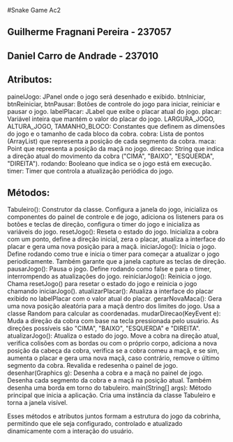 #Snake Game Ac2

## Guilherme Fragnani Pereira - 237057  
## Daniel Carro de Andrade - 237010 

## Atributos:
painelJogo: JPanel onde o jogo será desenhado e exibido.
btnIniciar, btnReiniciar, btnPausar: Botões de controle do jogo para iniciar, reiniciar e pausar o jogo.
labelPlacar: JLabel que exibe o placar atual do jogo.
placar: Variável inteira que mantém o valor do placar do jogo.
LARGURA_JOGO, ALTURA_JOGO, TAMANHO_BLOCO: Constantes que definem as dimensões do jogo e o tamanho de cada bloco da cobra.
cobra: Lista de pontos (ArrayList<Point>) que representa a posição de cada segmento da cobra.
maca: Point que representa a posição da maçã no jogo.
direcao: String que indica a direção atual do movimento da cobra ("CIMA", "BAIXO", "ESQUERDA", "DIREITA").
rodando: Booleano que indica se o jogo está em execução.
timer: Timer que controla a atualização periódica do jogo.
## Métodos:
Tabuleiro(): Construtor da classe. Configura a janela do jogo, inicializa os componentes do painel de controle e de jogo, adiciona os listeners para os botões e teclas de direção, configura o timer do jogo e inicializa as variáveis do jogo.
resetJogo(): Reseta o estado do jogo. Inicializa a cobra com um ponto, define a direção inicial, zera o placar, atualiza a interface do placar e gera uma nova posição para a maçã.
iniciarJogo(): Inicia o jogo. Define rodando como true e inicia o timer para começar a atualizar o jogo periodicamente. Também garante que a janela capture as teclas de direção.
pausarJogo(): Pausa o jogo. Define rodando como false e para o timer, interrompendo as atualizações do jogo.
reiniciarJogo(): Reinicia o jogo. Chama resetJogo() para resetar o estado do jogo e reinicia o jogo chamando iniciarJogo().
atualizarPlacar(): Atualiza a interface do placar exibido no labelPlacar com o valor atual do placar.
gerarNovaMaca(): Gera uma nova posição aleatória para a maçã dentro dos limites do jogo. Usa a classe Random para calcular as coordenadas.
mudarDirecao(KeyEvent e): Muda a direção da cobra com base na tecla pressionada pelo usuário. As direções possíveis são "CIMA", "BAIXO", "ESQUERDA" e "DIREITA".
atualizarJogo(): Atualiza o estado do jogo. Move a cobra na direção atual, verifica colisões com as bordas ou com o próprio corpo, adiciona a nova posição da cabeça da cobra, verifica se a cobra comeu a maçã, e se sim, aumenta o placar e gera uma nova maçã, caso contrário, remove o último segmento da cobra. Revalida e redesenha o painel de jogo.
desenhar(Graphics g): Desenha a cobra e a maçã no painel de jogo. Desenha cada segmento da cobra e a maçã na posição atual. Também desenha uma borda em torno do tabuleiro.
main(String[] args): Método principal que inicia a aplicação. Cria uma instância da classe Tabuleiro e torna a janela visível.

Esses métodos e atributos juntos formam a estrutura do jogo da cobrinha, permitindo que ele seja configurado, controlado e atualizado dinamicamente com a interação do usuário.
